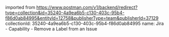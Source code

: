 imported from https://www.postman.com/v1/backend/redirect?type=collection&id=35240-4a9ea6b5-c130-403c-95b4-f86d0ab84995&entityId=12758&publisherType=team&publisherId=37129
collectionId: 35240-4a9ea6b5-c130-403c-95b4-f86d0ab84995
name: Jira - Capability - Remove a Label from an
                                    Issue